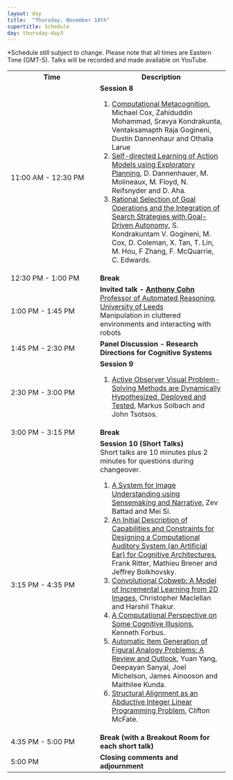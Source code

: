 ```yaml
---
layout: day
title:  "Thursday, November 18th"
supertitle: Schedule
day: thursday-day3
---
```

*Schedule still subject to change. Please note that all times are Eastern Time (GMT-5). Talks will be recorded
and made available on YouTube. 
<!-- You can watch the 
     [recorded talks](https://www.youtube.com/playlist?list=PL-1wKlUbAzGTjZjLcOduALuoZ3aupVSqe) for this day.  (FIX LINK) -->


<table>
<tr>
<th width=190px> Time </th>
<th> Description </th>
</tr>

<tr>
<td> <span class="schedtime"> 11:00 AM - 12:30 PM </span></td>
<td> <b>  Session 8 </b><br>
<!-- ###### Chaired by TBD -->
  <ol>
   <li> <a href="{{site.baseurl}}/data/ACS-21_paper_1.pdf">Computational Metacognition</a>, Michael Cox, Zahiduddin Mohammad, Sravya
Kondrakunta, Ventaksamapth Raja Gogineni, Dustin Dannenhaur and Othalia Larue </li>
     <li> <a href="{{site.baseurl}}/data/ACS-21_paper_29.pdf">Self-directed Learning of
  Action Models using Exploratory Planning</a>, D. Dannenhauer,
  M. Molineaux, M. Floyd, N. Reifsnyder and D. Aha.  </li>
  <li> <a href="{{site.baseurl}}/data/ACS-21_paper_8.pdf">Rational
  Selection of Goal Operations and the Integration of Search Strategies with Goal-Driven Autonomy</a>, S. Kondrakuntam V. Gogineni, M. Cox,
  D. Coleman, X. Tan, T. Lin, M. Hou, F Zhang, F. McQuarrie, C. Edwards. </li>

  </ol>
  </td>
</tr>
<tr>
  <td> <span class="schedtime"> 12:30 PM - 1:00 PM </span></td>
  <td>  <b> Break</b> </td>
</tr>

<tr>
  <td> <span class="schedtime"> 1:00 PM - 1:45 PM </span></td><td> 
<b>  Invited talk - <a href="{{site.baseurl}}/speakers/Anthony_Cohn/"> Anthony Cohn</a> </b><br>
<a href="https://eps.leeds.ac.uk/computing/staff/76/professor-anthony-g-cohn-freng-ceng-citp">Professor of Automated Reasoning, University of Leeds</a><br>
Manipulation in cluttered environments and interacting with robots
  </td>
</tr>
<tr>
  <td> <span class="schedtime"> 1:45 PM - 2:30 PM</span></td>
  <td>  <b> Panel Discussion  - Research Directions for Cognitive Systems </b> </td>
</tr>
<tr>
  <td> <span class="schedtime"> 2:30 PM - 3:00 PM </span></td><td> <b> Session 9</b>
<!-- ###### Chaired by TBD -->
  <ol>
   <li> <a href="{{site.baseurl}}/data/ACS-21_paper_3.pdf">Active Observer
  Visual Problem-Solving Methods are Dynamically Hypothesized, Deployed and
  Tested</a>, Markus Solbach and John Tsotsos.  </li>
  </ol>
  </td>
  </tr>
  <tr>
    <td> <span class="schedtime"> 3:00 PM - 3:15 PM </span></td> <td>  <b>
    Break</b> </td>
    </tr>
<tr>
  <td> <span class="schedtime"> 3:15 PM - 4:35 PM </span></td><td> <b> Session 10 (Short Talks)</b> 
<div class=shortnote>Short talks are 10 minutes plus 2 minutes for
    questions during changeover.</div> 
<!-- ###### Chaired by TBD -->
  <ol>
   <li> <a href="{{site.baseurl}}/data/ACS-21_paper_26.pdf">A System for
  Image Understanding using Sensemaking and Narrative</a>, Zev Battad and Mei Si.  </li>
   <li> <a href="{{site.baseurl}}/data/ACS-21_paper_11.pdf">An Initial Description of
  Capabilities and Constraints for Designing a Computational Auditory
  System (an Artificial Ear) for Cognitive Architectures</a>, Frank Ritter, Mathieu Brener and Jeffrey Bolkhovsky. </li>
   <li> <a href="{{site.baseurl}}/data/ACS-21_paper_30.pdf">Convolutional Cobweb: A Model
  of Incremental Learning from 2D Images</a>, Christopher Maclellan and
  Harshil Thakur.</li>
    <li> <a href="{{site.baseurl}}/data/ACS-21_paper_25.pdf"> A Computational Perspective on Some Cognitive Illusions</a>,
  Kenneth Forbus. </li>
  
   <li> <a href="{{site.baseurl}}/data/ACS-21_paper_2.pdf">Automatic Item Generation of Figural Analogy Problems: A Review and Outlook</a>, Yuan Yang, Deepayan Sanyal, Joel Michelson, James Ainooson and Maithilee Kunda.  </li>
   <li> <a href="{{site.baseurl}}/data/ACS-21_paper_19.pdf">Structural Alignment as an
  Abductive Integer Linear Programming Problem</a>, Clifton McFate.</li>
  </ol>
  </td>
</tr>
<tr>
  <td> <span class="schedtime"> 4:35 PM - 5:00 PM</span></td>
  <td>  <b> Break (with a Breakout Room for each short talk) </b> </td>
</tr>

<tr>
  <td> <span class="schedtime"> 5:00 PM </span></td>
  <td>  <b> Closing comments and adjournment </b> </td>
</tr>

</table>




